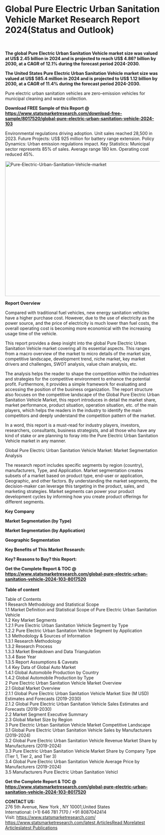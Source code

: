 <h1>Global Pure Electric Urban Sanitation Vehicle Market Research Report 2024(Status and Outlook)</h1><br/><p><strong>The global Pure Electric Urban Sanitation Vehicle market size was valued at US$ 2.45 billion in 2024 and is projected to reach US$ 4.86? billion by 2030, at a <strong>CAGR</strong> of 12.1% during the forecast period 2024-2030.</strong></p><p><strong>The United States Pure Electric Urban Sanitation Vehicle market size was valued at US$ 585.4 million in 2024 and is projected to US$ 1.12 billion by 2030, at a <strong>CAGR</strong> of 11.4% during the forecast period 2024-2030.</strong></p><p>Pure electric urban sanitation vehicles are zero-emission vehicles for municipal cleaning and waste collection.</p><p><strong>Download FREE Sample of this Report @ <a href="https://www.statsmarketresearch.com/download-free-sample/8017520/global-pure-electric-urban-sanitation-vehicle-2024-103">https://www.statsmarketresearch.com/download-free-sample/8017520/global-pure-electric-urban-sanitation-vehicle-2024-103</a></strong></p><p>Environmental regulations driving adoption. Unit sales reached 28,500 in 2023. Future Projects: US$ 925 million for battery range extension. Policy Dynamics: Urban emission regulations impact. Key Statistics: Municipal sector represents 85% of sales. Average range 180 km. Operating cost reduced 45%.</p><p><img alt="Pure-Electric-Urban-Sanitation-Vehicle-market" src="https://www.grandresearchstore.com/assets/report-images/Pure_Electric_Urban_Sanitation_Vehicle_market.png" style="width: 730px; height: 438px;"></p><p><strong>Report Overview</strong></p><p>Compared with traditional fuel vehicles, new energy sanitation vehicles have a higher purchase cost. However, due to the use of electricity as the power source, and the price of electricity is much lower than fuel costs, the overall operating cost is becoming more economical with the increasing usage time of the vehicle.</p><p>This report provides a deep insight into the global Pure Electric Urban Sanitation Vehicle market covering all its essential aspects. This ranges from a macro overview of the market to micro details of the market size, competitive landscape, development trend, niche market, key market drivers and challenges, SWOT analysis, value chain analysis, etc.</p><p>The analysis helps the reader to shape the competition within the industries and strategies for the competitive environment to enhance the potential profit. Furthermore, it provides a simple framework for evaluating and accessing the position of the business organization. The report structure also focuses on the competitive landscape of the Global Pure Electric Urban Sanitation Vehicle Market, this report introduces in detail the market share, market performance, product situation, operation situation, etc. of the main players, which helps the readers in the industry to identify the main competitors and deeply understand the competition pattern of the market.</p><p>In a word, this report is a must-read for industry players, investors, researchers, consultants, business strategists, and all those who have any kind of stake or are planning to foray into the Pure Electric Urban Sanitation Vehicle market in any manner.</p><p>Global Pure Electric Urban Sanitation Vehicle Market: Market Segmentation Analysis</p><p>The research report includes specific segments by region (country), manufacturers, Type, and Application. Market segmentation creates subsets of a market based on product type, end-user or application, Geographic, and other factors. By understanding the market segments, the decision-maker can leverage this targeting in the product, sales, and marketing strategies. Market segments can power your product development cycles by informing how you create product offerings for different segments.</p><p><strong>Key Company</strong></p><p><strong>Market Segmentation (by Type)</strong></p><p><strong>Market Segmentation (<strong>by Application</strong>)</strong></p><p><strong>Geographic Segmentation</strong></p><p><strong>Key Benefits of This Market Research:</strong></p><p><strong>Key? <strong>Reasons to Buy</strong>? this Report:</strong></p><div><b>Get the Complete Report & TOC @ <a href="https://www.statsmarketresearch.com/global-pure-electric-urban-sanitation-vehicle-2024-103-8017520">https://www.statsmarketresearch.com/global-pure-electric-urban-sanitation-vehicle-2024-103-8017520</a></b></div><br><b>Table of content</b><p>Table of Contents<br /> 1 Research Methodology and Statistical Scope<br /> 1.1 Market Definition and Statistical Scope of Pure Electric Urban Sanitation Vehicle<br /> 1.2 Key Market Segments<br /> 1.2.1 Pure Electric Urban Sanitation Vehicle Segment by Type<br /> 1.2.2 Pure Electric Urban Sanitation Vehicle Segment by Application<br /> 1.3 Methodology & Sources of Information<br /> 1.3.1 Research Methodology<br /> 1.3.2 Research Process<br /> 1.3.3 Market Breakdown and Data Triangulation<br /> 1.3.4 Base Year<br /> 1.3.5 Report Assumptions & Caveats<br /> 1.4 Key Data of Global Auto Market<br /> 1.4.1 Global Automobile Production by Country<br /> 1.4.2 Global Automobile Production by Type<br /> 2 Pure Electric Urban Sanitation Vehicle Market Overview<br /> 2.1 Global Market Overview<br /> 2.1.1 Global Pure Electric Urban Sanitation Vehicle Market Size (M USD) Estimates and Forecasts (2019-2030)<br /> 2.1.2 Global Pure Electric Urban Sanitation Vehicle Sales Estimates and Forecasts (2019-2030)<br /> 2.2 Market Segment Executive Summary<br /> 2.3 Global Market Size by Region<br /> 3 Pure Electric Urban Sanitation Vehicle Market Competitive Landscape<br /> 3.1 Global Pure Electric Urban Sanitation Vehicle Sales by Manufacturers (2019-2024)<br /> 3.2 Global Pure Electric Urban Sanitation Vehicle Revenue Market Share by Manufacturers (2019-2024)<br /> 3.3 Pure Electric Urban Sanitation Vehicle Market Share by Company Type (Tier 1, Tier 2, and Tier 3)<br /> 3.4 Global Pure Electric Urban Sanitation Vehicle Average Price by Manufacturers (2019-2024)<br /> 3.5 Manufacturers Pure Electric Urban Sanitation Vehicl<br><div><b>Get the Complete Report & TOC @ <a href="https://www.statsmarketresearch.com/global-pure-electric-urban-sanitation-vehicle-2024-103-8017520">https://www.statsmarketresearch.com/global-pure-electric-urban-sanitation-vehicle-2024-103-8017520</a></b></div></p> <b>CONTACT US:</b><br>276 5th Avenue, New York , NY 10001,United States<br>International: (+1) 646 781 7170 / +91 8087042414<br>Visit: <a href="https://www.statsmarketresearch.com/">https://www.statsmarketresearch.com/</a><br><a href="https://gyeongbokgung.com">https://www.statsmarketresearch.com/</a><a href="https://hallyeomaritime.com">latest Articles</a><a href="https://jingwansa.com">Read More</a><a href=https://nguoiviet.jp/">latest Articles</a><a href="https://www.intelmarketresearch.com/">latest Publications</a>
